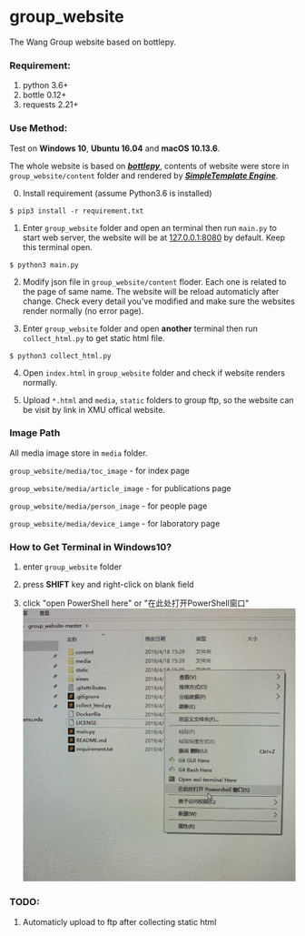 # group_website

The Wang Group website based on bottlepy.

### Requirement:

1. python 3.6+
2. bottle 0.12+
3. requests 2.21+

### Use Method:

Test on **Windows 10**, **Ubuntu 16.04** and **macOS 10.13.6**.

The whole website is based on ***[bottlepy](https://bottlepy.org/docs/dev/index.html)***, contents of website were store in `group_website/content` folder and rendered by ***[SimpleTemplate Engine](https://bottlepy.org/docs/dev/stpl.html)***.

0. Install requirement (assume Python3.6 is installed) 
```
$ pip3 install -r requirement.txt
```
1. Enter `group_website` folder and open an terminal then run `main.py` to start web server, the website will be at [127.0.0.1:8080](http://127.0.0.1:8080) by default. Keep this terminal open.
```
$ python3 main.py
```
2. Modify json file in `group_website/content` floder. Each one is related to the page of same name. The website will be reload automaticly after change. Check every detail you've modified and make sure the websites render normally (no error page).

3. Enter `group_website` folder and open **another** terminal then run `collect_html.py` to get static html file.
```
$ python3 collect_html.py
```

4. Open `index.html` in `group_website` folder and check if website renders normally.

5. Upload `*.html` and `media`, `static` folders to group ftp, so the website can be visit by link in XMU offical website.

### Image Path
All media image store in `media` folder.

`group_website/media/toc_image`  - for index page

`group_website/media/article_image` - for publications page

`group_website/media/person_image`  - for people page

`group_website/media/device_iamge`  - for laboratory page


### How to Get Terminal in Windows10?

1. enter `group_website` folder

2. press **SHIFT** key and right-click on blank field

3. click "open PowerShell here" or "在此处打开PowerShell窗口"
![](media/powershell.jpg)

### TODO:

1. Automaticly upload to ftp after collecting static html

